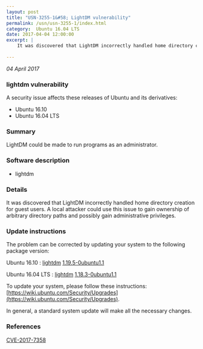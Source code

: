 ```yaml
---
layout: post
title: "USN-3255-1&#58; LightDM vulnerability"
permalink: /usn/usn-3255-1/index.html
category:  Ubuntu 16.04 LTS
date: 2017-04-04 12:00:00
excerpt: |
    It was discovered that LightDM incorrectly handled home directory creation for guest users. A local attacker could use this issue to gain ownership of arbitrary directory paths and possibly gain administrative privileges. 
    
--- 
```

 
 

*04 April 2017*

### lightdm vulnerability

A security issue affects these releases of Ubuntu and its derivatives:

* Ubuntu 16.10
* Ubuntu 16.04 LTS

### Summary

LightDM could be made to run programs as an administrator. 

### Software description

* lightdm 

### Details

It was discovered that LightDM incorrectly handled home directory creation for guest users. A local attacker could use this issue to gain ownership of arbitrary directory paths and possibly gain administrative privileges. 

### Update instructions

The problem can be corrected by updating your system to the following package version:

Ubuntu 16.10
 : [lightdm](https://launchpad.net/ubuntu/+source/lightdm) <span> [1.19.5-0ubuntu1.1](https://launchpad.net/ubuntu/+source/lightdm/1.19.5-0ubuntu1.1) </span> 

Ubuntu 16.04 LTS
 : [lightdm](https://launchpad.net/ubuntu/+source/lightdm) <span> [1.18.3-0ubuntu1.1](https://launchpad.net/ubuntu/+source/lightdm/1.18.3-0ubuntu1.1) </span> 

To update your system, please follow these instructions: [https://wiki.ubuntu.com/Security/Upgrades](https://wiki.ubuntu.com/Security/Upgrades).

In general, a standard system update will make all the necessary changes. 

### References

 
 [CVE-2017-7358](http://people.ubuntu.com/~ubuntu-security/cve/CVE-2017-7358)
 

